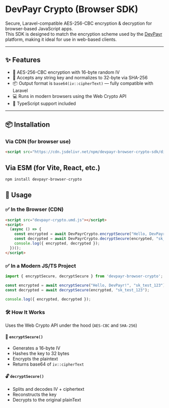 # DevPayr Crypto (Browser SDK)

Secure, Laravel-compatible AES-256-CBC encryption & decryption for browser-based JavaScript apps.  
This SDK is designed to match the encryption scheme used by the [DevPayr](https://devpayr.com) platform, making it ideal for use in web-based clients.

---

## ✨ Features

- 🔐 AES-256-CBC encryption with 16-byte random IV
- 🔑 Accepts any string key and normalizes to 32-byte via SHA-256
- 📦 Output format is `base64(iv::cipherText)` — fully compatible with Laravel
- 💻 Runs in modern browsers using the Web Crypto API
- 📜 TypeScript support included

---

## 📦 Installation

### Via CDN (for browser use)

```html
<script src="https://cdn.jsdelivr.net/npm/devpayr-browser-crypto-sdk/dist/devpayr-crypto.umd.js"></script>
```

## Via ESM (for Vite, React, etc.)

```bash
npm install devpayr-browser-crypto
```

## 🚀 Usage

### ✅ In the Browser (CDN)

```html
<script src="devpayr-crypto.umd.js"></script>
<script>
  (async () => {
    const encrypted = await DevPayrCrypto.encryptSecure("Hello, DevPayr!", "sk_test_123");
    const decrypted = await DevPayrCrypto.decryptSecure(encrypted, "sk_test_123");
    console.log({ encrypted, decrypted });
  })();
</script>
```

### ✅ In a Modern JS/TS Project

```ts
import { encryptSecure, decryptSecure } from 'devpayr-browser-crypto';

const encrypted = await encryptSecure("Hello, DevPayr!", "sk_test_123");
const decrypted = await decryptSecure(encrypted, "sk_test_123");

console.log({ encrypted, decrypted });
```

### 🛠️ How It Works

Uses the Web Crypto API under the hood (`AES-CBC` and `SHA-256`)

#### 🔐 `encryptSecure()`

- Generates a 16-byte IV  
- Hashes the key to 32 bytes  
- Encrypts the plaintext  
- Returns base64 of `iv::cipherText`

#### 🔓 `decryptSecure()`

- Splits and decodes IV + ciphertext  
- Reconstructs the key  
- Decrypts to the original plainText